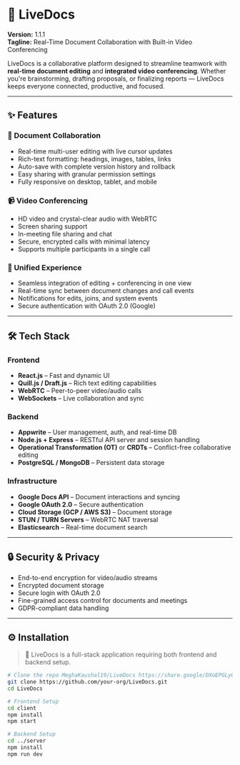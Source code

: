 # 📄 LiveDocs

**Version:** 1.1.1  
**Tagline:** Real-Time Document Collaboration with Built-in Video Conferencing

LiveDocs is a collaborative platform designed to streamline teamwork with **real-time document editing** and **integrated video conferencing**. Whether you're brainstorming, drafting proposals, or finalizing reports — LiveDocs keeps everyone connected, productive, and focused.

---

## ✨ Features

### 📝 Document Collaboration
- Real-time multi-user editing with live cursor updates
- Rich-text formatting: headings, images, tables, links
- Auto-save with complete version history and rollback
- Easy sharing with granular permission settings
- Fully responsive on desktop, tablet, and mobile

### 📹 Video Conferencing
- HD video and crystal-clear audio with WebRTC
- Screen sharing support
- In-meeting file sharing and chat
- Secure, encrypted calls with minimal latency
- Supports multiple participants in a single call

### 🔄 Unified Experience
- Seamless integration of editing + conferencing in one view
- Real-time sync between document changes and call events
- Notifications for edits, joins, and system events
- Secure authentication with OAuth 2.0 (Google)

---

## 🛠️ Tech Stack

### Frontend
- **React.js** – Fast and dynamic UI
- **Quill.js / Draft.js** – Rich text editing capabilities
- **WebRTC** – Peer-to-peer video/audio calls
- **WebSockets** – Live collaboration and sync

### Backend
- **Appwrite** – User management, auth, and real-time DB
- **Node.js + Express** – RESTful API server and session handling
- **Operational Transformation (OT)** or **CRDTs** – Conflict-free collaborative editing
- **PostgreSQL / MongoDB** – Persistent data storage

### Infrastructure
- **Google Docs API** – Document interactions and syncing
- **Google OAuth 2.0** – Secure authentication
- **Cloud Storage (GCP / AWS S3)** – Document storage
- **STUN / TURN Servers** – WebRTC NAT traversal
- **Elasticsearch** – Real-time document search

---

## 🔒 Security & Privacy
- End-to-end encryption for video/audio streams
- Encrypted document storage
- Secure login with OAuth 2.0
- Fine-grained access control for documents and meetings
- GDPR-compliant data handling

---

## ⚙️ Installation

> 📌 LiveDocs is a full-stack application requiring both frontend and backend setup.

```bash
# Clone the repo MeghaKaushal19/LiveDocs https://share.google/DXoEPGLyOIjmCOUUm
git clone https://github.com/your-org/LiveDocs.git
cd LiveDocs

# Frontend Setup
cd client
npm install
npm start

# Backend Setup
cd ../server
npm install
npm run dev
